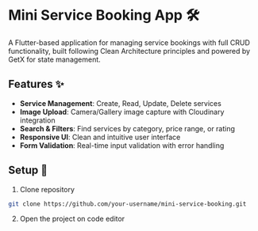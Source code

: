 # Mini Service Booking App 🛠️

A Flutter-based application for managing service bookings with full CRUD functionality, built following Clean Architecture principles and powered by GetX for state management.

## Features ✨
- **Service Management**: Create, Read, Update, Delete services
- **Image Upload**: Camera/Gallery image capture with Cloudinary integration
- **Search & Filters**: Find services by category, price range, or rating
- **Responsive UI**: Clean and intuitive user interface
- **Form Validation**: Real-time input validation with error handling

## Setup 🚀
1. Clone repository
```bash
git clone https://github.com/your-username/mini-service-booking.git
```
2. Open the project on code editor

